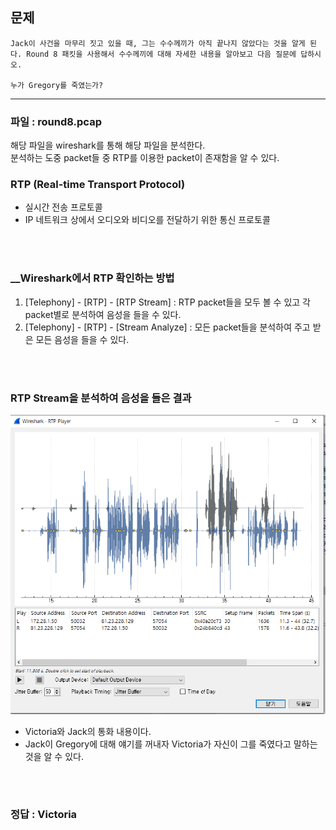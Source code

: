 ## __문제__
```
Jack이 사건을 마무리 짓고 있을 때, 그는 수수께끼가 아직 끝나지 않았다는 것을 알게 된다. Round 8 패킷을 사용해서 수수께끼에 대해 자세한 내용을 알아보고 다음 질문에 답하시오.

누가 Gregory를 죽였는가?
```
---

### __파일 : round8.pcap__
해당 파일을 wireshark를 통해 해당 파일을 분석한다.<br>
분석하는 도중 packet들 중 RTP를 이용한 packet이 존재함을 알 수 있다.<br>

### __RTP (Real-time Transport Protocol)__
+ 실시간 전송 프로토콜
+ IP 네트워크 상에서 오디오와 비디오를 전달하기 위한 통신 프로토콜

<br><br>

### __Wireshark에서 RTP 확인하는 방법
1. [Telephony] - [RTP] - [RTP Stream] : RTP packet들을 모두 볼 수 있고 각 packet별로 분석하여 음성을 들을 수 있다.
2. [Telephony] - [RTP] - [Stream Analyze] : 모든 packet들을 분석하여 주고 받은 모든 음성을 들을 수 있다.

<br><br>

### __RTP Stream을 분석하여 음성을 들은 결과__
![정답이미지](./img/ctf9.PNG)
+ Victoria와 Jack의 통화 내용이다.
+ Jack이 Gregory에 대해 얘기를 꺼내자 Victoria가 자신이 그를 죽였다고 말하는 것을 알 수 있다.

<br><br>

### __정답 : Victoria__